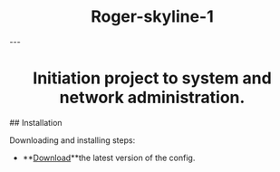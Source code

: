 <h1 align="center">
Roger-skyline-1
</h1>
---
<h1 align="center">
Initiation project to system and network administration.
</h1>
## Installation

Downloading and installing steps:
* **[Download](https://github.com/KatyaPrusakova/42_roger-skyline-1/blob/master/deployment_script.sh)**the latest version of the config.
